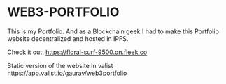 # WEB3-PORTFOLIO
This is my Portfolio. And as a Blockchain geek I had to make this Portfolio website decentralized and hosted in IPFS.

Check it out:
https://floral-surf-9500.on.fleek.co

Static version of the website in valist https://app.valist.io/gaurav/web3portfolio
